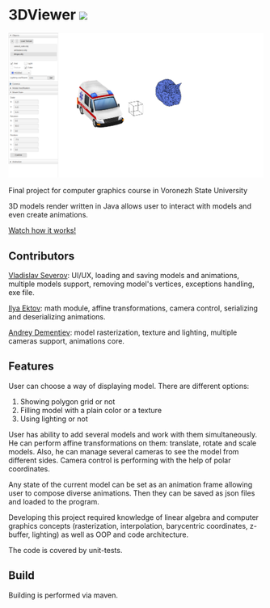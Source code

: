# 3DViewer ![](https://github.com/andreydem0505/3DViewer/workflows/Testing/badge.svg)

![](https://raw.githubusercontent.com/andreydem0505/3DViewer/refs/heads/main/image.png)

Final project for computer graphics course in Voronezh State University

3D models render written in Java allows user to interact with models and even create animations.

[Watch how it works!](https://youtu.be/lfBWsFlg0Xo)

## Contributors

[Vladislav Severov](https://github.com/lein3000zzz): UI/UX, loading and saving models and  animations,
multiple models support, removing model's vertices, exceptions handling, exe file.

[Ilya Ektov](https://github.com/LiptonItTea): math module, affine transformations, camera control, 
serializing and deserializing animations.

[Andrey Dementiev](https://github.com/andreydem0505): model rasterization, texture and lighting, multiple 
cameras support, animations core.

## Features

User can choose a way of displaying model. There are different options:

1. Showing polygon grid or not
2. Filling model with a plain color or a texture
3. Using lighting or not

User has ability to add several models and work with them simultaneously. He can perform affine transformations on them:
translate, rotate and scale models. Also, he can manage several cameras to see the model from different sides. Camera 
control is performing with the help of polar coordinates.

Any state of the current model can be set as an animation frame allowing user to compose diverse animations. Then they 
can be saved as json files and loaded to the program.

Developing this project required knowledge of linear algebra and computer graphics concepts (rasterization, 
interpolation, barycentric coordinates, z-buffer, lighting) as well as OOP and code architecture.

The code is covered by unit-tests.

## Build
Building is performed via maven.